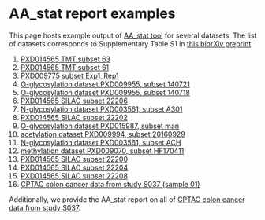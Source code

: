 # AA_stat report examples
This page hosts example output of [AA_stat tool](https://github.com/SimpleNumber/aa_stat) for several datasets.
The list of datasets corresponds to Supplementary Table S1 in [this biorXiv preprint](https://www.biorxiv.org/content/10.1101/2020.09.07.286161v1.supplementary-material).

1. [PXD014565 TMT subset 63](PXD014565/TMT/63/os_step_3/report.html)
2. [PXD014565 TMT subset 61](PXD014565/TMT/61/os_step_3/report.html)
3. [PXD009775 subset Exp1_Rep1](PXD009775/Exp1_Rep1/os_step_3/report.html)
4. [O-glycosylation dataset PXD009955, subset 140721](o_glycosylation/PXD009955/140721/os_step_4/report.html)
5. [O-glycosylation dataset PXD009955, subset 140718](o_glycosylation/PXD009955/140718/os_step_4/report.html)
6. [PXD014565 SILAC subset 22206](PXD014565/SILAC/22206/os_step_1/report.html)
7. [N-glycosylation dataset PXD003561, subset A301](n_glycosylation/PXD003561/A301/os_step_3/report.html)
8. [PXD014565 SILAC subset 22202](PXD014565/SILAC/22202/os_step_1/report.html)
9. [O-glycosylation dataset PXD015987, subset man](o_glycosylation/PXD015987/man/os_step_2/report.html)
10. [acetylation dataset PXD009994, subset 20160929](acetylation/PXD009994/20160929/os_step_2/report.html)
11. [N-glycosylation dataset PXD003561, subset ACH](n_glycosylation/PXD003561/ACH/os_step_2/report.html)
12. [methylation dataset PXD009070, subset HF170411](methylation/PXD009070/HF170411/os_step_1/report.html)
13. [PXD014565 SILAC subset 22200](PXD014565/SILAC/22200/os_step_2/report.html)
14. [PXD014565 SILAC subset 22204](PXD014565/SILAC/22204/os_step_2/report.html)
15. [PXD014565 SILAC subset 22208](PXD014565/SILAC/22208/os_step_2/report.html)
16. [CPTAC colon cancer data from study S037 (sample 01)](01_CPTAC_COprospective_Proteome_VU_20150901/os_step_2/report.html)

Additionally, we provide the AA_stat report on all of [CPTAC colon cancer data from study S037](CPTAC_Colon_Cancer_S037/report.html).
